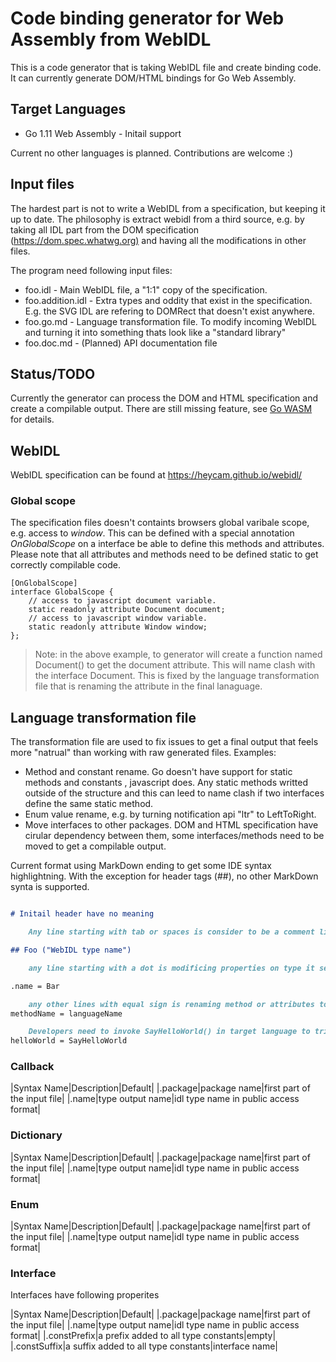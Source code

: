 
# Code binding generator for Web Assembly from WebIDL

This is a code generator that is taking WebIDL file and create binding code.
It can currently generate DOM/HTML bindings for Go Web Assembly.

## Target Languages

* Go 1.11 Web Assembly - Initail support

Current no other languages is planned. Contributions are welcome :)

## Input files

The hardest part is not to write a WebIDL from a specification, but keeping it up to date. The philosophy is extract webidl from a third source, e.g. by taking all IDL part from the DOM specification (<https://dom.spec.whatwg.org)> and having all the modifications in other files.

The program need following input files:

* foo.idl - Main WebIDL file, a "1:1" copy of the specification.
* foo.addition.idl - Extra types and oddity that exist in the specification. E.g. the SVG IDL are refering to DOMRect that doesn't exist anywhere.
* foo.go.md - Language transformation file. To modify incoming WebIDL and turning it into something thats look like a "standard library"
* foo.doc.md - (Planned) API documentation file

## Status/TODO

Currently the generator can process the DOM and HTML specification and create a compilable output. There are still missing feature, see [Go WASM](gwasm.md) for details.

## WebIDL

WebIDL specification can be found at <https://heycam.github.io/webidl/>

### Global scope

The specification files doesn't containts browsers global varibale scope, e.g. access to _window_. This can be defined with a special annotation _OnGlobalScope_ on a interface be able to define this methods and attributes. Please note that all attributes and methods need to be defined static to get correctly compilable code.

```webidl
[OnGlobalScope]
interface GlobalScope {
    // access to javascript document variable.
    static readonly attribute Document document;
    // access to javascript window variable.
    static readonly attribute Window window;
};
```

> Note: in the above example, to generator will create a function named Document() to get the document attribute. This will name clash with the interface Document. This is fixed by the language transformation file that is renaming the attribute in the final lanaguage.

## Language transformation file

The transformation file are used to fix issues to get a final output that feels more "natrual" than working with raw generated files. Examples:

* Method and constant rename. Go doesn't have support for static methods and constants , javascript does. Any static methods writted outside of the structure and this can leed to name clash if two interfaces define the same static method.
* Enum value rename, e.g. by turning notification api "ltr" to LeftToRight.
* Move interfaces to other packages. DOM and HTML specification have cirular dependency between them, some interfaces/methods need to be moved to get a compilable output.

Current format using MarkDown ending to get some IDE syntax highlightning. With the exception for header tags (##), no other MarkDown synta is supported.

```markdown

# Initail header have no meaning

    Any line starting with tab or spaces is consider to be a comment line

## Foo ("WebIDL type name")

    any line starting with a dot is modificing properties on type it self, e.g. rename the type to Bar

.name = Bar

    any other lines with equal sign is renaming method or attributes to target lanaguage name.
methodName = languageName

    Developers need to invoke SayHelloWorld() in target language to trigger helloWorld() in javascript.
helloWorld = SayHelloWorld

```

### Callback

|Syntax Name|Description|Default|
|.package|package name|first part of the input file|
|.name|type output name|idl type name in public access format|

### Dictionary

|Syntax Name|Description|Default|
|.package|package name|first part of the input file|
|.name|type output name|idl type name in public access format|

### Enum

|Syntax Name|Description|Default|
|.package|package name|first part of the input file|
|.name|type output name|idl type name in public access format|

### Interface

Interfaces have following properites

|Syntax Name|Description|Default|
|.package|package name|first part of the input file|
|.name|type output name|idl type name in public access format|
|.constPrefix|a prefix added to all type constants|empty|
|.constSuffix|a suffix added to all type constants|interface name|
